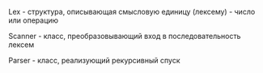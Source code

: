 Lex - структура, описывающая смысловую единицу (лексему) - число или операцию

Scanner - класс, преобразовывающий вход в последовательность лексем

Parser - класс, реализующий рекурсивный спуск
